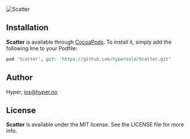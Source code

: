 ![Scatter](https://raw.githubusercontent.com/hyperoslo/Scatter/master/Images/logo-v4.png)

## Installation

**Scatter** is available through [CocoaPods](http://cocoapods.org). To install
it, simply add the following line to your Podfile:

```ruby
pod 'Scatter', git: 'https://github.com/hyperoslo/Scatter.git'
```

## Author

Hyper, ios@hyper.no

## License

**Scatter** is available under the MIT license. See the LICENSE file for more info.
